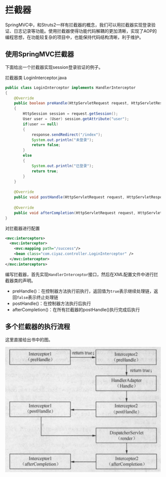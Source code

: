 # 拦截器

SpringMVC中，和Struts2一样有拦截器的概念，我们可以用拦截器实现登录验证、日志记录等功能。使用拦截器使得功能代码解耦的更加清晰，实现了AOP的编程思想，在功能较复杂的项目中，也能保持代码结构清晰，利于维护。

## 使用SpringMVC拦截器

下面给出一个拦截器实现session登录验证的例子。

拦截器类 LoginInterceptor.java
```java
public class LoginInterceptor implements HandlerInterceptor
{
	@Override
	public boolean preHandle(HttpServletRequest request, HttpServletResponse response, Object handler) throws Exception
	{
		HttpSession session = request.getSession();
		User user = (User) session.getAttribute("user");
		if(user == null)
		{
			response.sendRedirect("/index");
			System.out.println("未登录");
			return false;
		}
		else
		{
			System.out.println("已登录");
			return true;
		}
	}

	@Override
	public void postHandle(HttpServletRequest request, HttpServletResponse response, Object handler, ModelAndView modelAndView) throws Exception{}

	@Override
	public void afterCompletion(HttpServletRequest request, HttpServletResponse response, Object handler, Exception ex) throws Exception{}
}
```

对拦截器进行配置
```xml
<mvc:interceptors>
  <mvc:interceptor>
    <mvc:mapping path="/success"/>
    <bean class="com.ciyaz.controller.LoginInterceptor" />
  </mvc:interceptor>
</mvc:interceptors>
```

编写拦截器，首先实现`HandlerInterceptor`接口，然后在XML配置文件中进行拦截器类的声明。

* preHandle()：在控制器方法执行前执行，返回值为`true`表示继续处理链，返回`false`表示终止处理链
* postHandle()：在控制器方法执行后执行
* afterCompletion()：在所有拦截器的postHandle()执行完成后执行

## 多个拦截器的执行流程

这里直接给出书中的图。

![](res/1.png)
